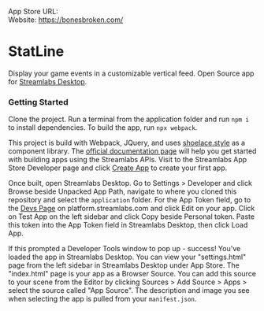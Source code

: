 App Store URL:  
Website: https://bonesbroken.com/  

# StatLine
Display your game events in a customizable vertical feed. Open Source app for [Streamlabs Desktop](https://streamlabs.com/streamlabs-live-streaming-software).

### Getting Started
Clone the project. Run a terminal from the application folder and run `npm i` to install dependencies. To build the app, run `npx webpack`.

This project is build with Webpack, JQuery, and uses [shoelace.style](https://shoelace.style/) as a component library. The [official documentation page](https://slobs-platform.readme.io/docs/getting-started) will help you get started with building apps using the Streamlabs APIs. Visit to the Streamlabs App Store Developer page and click [Create App](https://platform.streamlabs.com/) to create your first app. 

Once built, open Streamlabs Desktop. Go to Settings > Developer and click Browse beside Unpacked App Path, navigate to where you cloned this repository and select the `application` folder. For the App Token field, go to the [Devs Page](https://platform.streamlabs.com/developer/apps) on platform.streamlabs.com and click Edit on your app. Click on Test App on the left sidebar and click Copy beside Personal token. Paste this token into the App Token field in Streamlabs Desktop, then click Load App.

If this prompted a Developer Tools window to pop up - success! You've loaded the app in Streamlabs Desktop. You can view your "settings.html" page from the left sidebar in Streamlabs Desktop under App Store. The "index.html" page is your app as a Browser Source. You can add this source to your scene from the Editor by clicking Sources > Add Source > Apps > select the source called "App Source". The description and image you see when selecting the app is pulled from your `manifest.json`.
